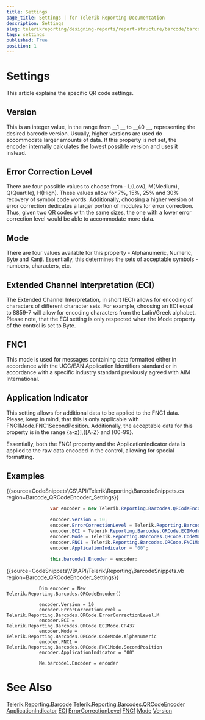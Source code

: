 ```yaml
---
title: Settings
page_title: Settings | for Telerik Reporting Documentation
description: Settings
slug: telerikreporting/designing-reports/report-structure/barcode/barcode-types/2d-barcodes/qr-code/settings
tags: settings
published: True
position: 1
---
```


# Settings



This article explains the specific QR code settings.


## Version

This is an integer value, in the range from 
__1
__ to 
__40
__, representing 
	        the desired barcode version. Usually, higher versions are used do accommodate larger amounts of data.
	        If this property is not set, the encoder internally calculates the lowest possible version and uses it instead.
        


## Error Correction Level

There are four possible values to choose from - L(Low), M(Medium), Q(Quartile), H(High). 
	        These values allow for 7%, 15%, 25% and 30% recovery of symbol code words. Additionally, choosing 
	        a higher version of error correction dedicates a larger portion of modules for error correction. 
	        Thus, given two QR codes with the same sizes, the one with a lower error correction level would be 
	        able to accommodate more data.
        


## Mode

There are four values available for this property - Alphanumeric, Numeric, Byte and Kanji. Essentially, this determines the 
        	sets of acceptable symbols - numbers, characters, etc.
        


## Extended Channel Interpretation (ECI)

The Extended Channel Interpretation, in short (ECI) allows for encoding of characters of different character sets. For example, 
        	choosing an ECI equal to 8859-7 will allow for encoding characters from the Latin/Greek alphabet. Please note, that the ECI 
        	setting is only respected when the Mode property of the control is set to Byte.
        


## FNC1

This mode is used for messages containing data formatted either in accordance with the UCC/EAN Application Identifiers standard 
        	or in accordance with a specific industry standard previously agreed with AIM International.
        


## Application Indicator

This setting allows for additional data to be applied to the FNC1 data. Please, keep in mind, that this is only applicable with 
         	FNC1Mode.FNC1SecondPosition. Additionally, the acceptable data for this property is in the range {a-z}],{[A-Z} and {00-99}.
        


Essentially, both the FNC1 property and the ApplicationIndicator data is applied to the raw data encoded in the control, 
			allowing for special formatting.
        


## Examples

{{source=CodeSnippets\CS\API\Telerik\Reporting\BarcodeSnippets.cs region=Barcode_QRCodeEncoder_Settings}}
````cs
	            var encoder = new Telerik.Reporting.Barcodes.QRCodeEncoder();
	
	            encoder.Version = 10;
	            encoder.ErrorCorrectionLevel = Telerik.Reporting.Barcodes.QRCode.ErrorCorrectionLevel.M;
	            encoder.ECI = Telerik.Reporting.Barcodes.QRCode.ECIMode.CP437;
	            encoder.Mode = Telerik.Reporting.Barcodes.QRCode.CodeMode.Alphanumeric;
	            encoder.FNC1 = Telerik.Reporting.Barcodes.QRCode.FNC1Mode.SecondPosition;
	            encoder.ApplicationIndicator = "00";
	
	            this.barcode1.Encoder = encoder;
````




{{source=CodeSnippets\VB\API\Telerik\Reporting\BarcodeSnippets.vb region=Barcode_QRCodeEncoder_Settings}}
````vbnet
	        Dim encoder = New Telerik.Reporting.Barcodes.QRCodeEncoder()
	
	        encoder.Version = 10
	        encoder.ErrorCorrectionLevel = Telerik.Reporting.Barcodes.QRCode.ErrorCorrectionLevel.M
	        encoder.ECI = Telerik.Reporting.Barcodes.QRCode.ECIMode.CP437
	        encoder.Mode = Telerik.Reporting.Barcodes.QRCode.CodeMode.Alphanumeric
	        encoder.FNC1 = Telerik.Reporting.Barcodes.QRCode.FNC1Mode.SecondPosition
	        encoder.ApplicationIndicator = "00"
	
	        Me.barcode1.Encoder = encoder
````




# See Also
[Telerik.Reporting.Barcode](/reporting/api/Telerik.Reporting.Barcode)
[Telerik.Reporting.Barcodes.QRCodeEncoder](/reporting/api/Telerik.Reporting.Barcodes.QRCodeEncoder)
[ApplicationIndicator](/reporting/api/Telerik.Reporting.Barcodes.QRCodeEncoder#Telerik_Reporting_Barcodes_QRCodeEncoder_ApplicationIndicator)
[ECI](/reporting/api/Telerik.Reporting.Barcodes.QRCodeEncoder#Telerik_Reporting_Barcodes_QRCodeEncoder_ECI)
[ErrorCorrectionLevel](/reporting/api/Telerik.Reporting.Barcodes.QRCodeEncoder#Telerik_Reporting_Barcodes_QRCodeEncoder_ErrorCorrectionLevel)
[FNC1](/reporting/api/Telerik.Reporting.Barcodes.QRCodeEncoder#Telerik_Reporting_Barcodes_QRCodeEncoder_FNC1)
[Mode](/reporting/api/Telerik.Reporting.Barcodes.QRCodeEncoder#Telerik_Reporting_Barcodes_QRCodeEncoder_Mode)
[Version](/reporting/api/Telerik.Reporting.Barcodes.QRCodeEncoder#Telerik_Reporting_Barcodes_QRCodeEncoder_Version)

